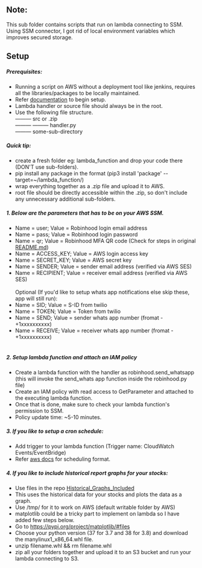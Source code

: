 ## Note: 
This sub folder contains scripts that run on lambda connecting to SSM. Using SSM connector, I got rid of local environment variables which improves secured storage.

## Setup

##### Prerequisites:
* Running a script on AWS without a deployment tool like jenkins, requires all the libraries/packages to be locally maintained. 
* Refer [documentation](https://aws.amazon.com/premiumsupport/knowledge-center/build-python-lambda-deployment-package/) to begin setup.
* Lambda handler or source file should always be in the root.
* Use the following file structure.<br>
——— src or .zip<br>
——— ——— handler.py<br>
——— some-sub-directory

##### Quick tip:
* create a fresh folder eg: lambda_function and drop your code there (DON'T use sub-folders).
* pip install any package in the format (pip3 install 'package' --target=~/lambda_function/)
* wrap everything together as a .zip file and upload it to AWS.
* root file should be directly accessible within the .zip, so don't include any unnecessary additional sub-folders.

##### 1. Below are the parameters that has to be on your AWS SSM.

* Name = user; Value = Robinhood login email address
* Name = pass; Value = Robinhood login password
* Name = qr; Value = Robinhood MFA QR code (Check for steps in original [README.md](https://github.com/vignesh1793/robinhood_tracker/blob/master/README.md))
* Name = ACCESS_KEY; Value = AWS login access key
* Name = SECRET_KEY; Value = AWS secret key
* Name = SENDER; Value = sender email address (verified via AWS SES)
* Name = RECIPIENT; Value = receiver email address (verified via AWS SES)
<br/><br/>Optional (If you'd like to setup whats app notifications else skip these, app will still run):
* Name = SID; Value = S-ID from twilio
* Name = TOKEN; Value = Token from twilio
* Name = SEND; Value = sender whats app number (fromat - +1xxxxxxxxxx)
* Name = RECEIVE; Value = receiver whats app number (fromat - +1xxxxxxxxxx)<br><br>

##### 2. Setup lambda function and attach an IAM policy

* Create a lambda function with the handler as robinhood.send_whatsapp (this will invoke the send_whats app function inside the robinhood.py file)
* Create an IAM policy with read access to GetParameter and attached to the executing lambda function.
* Once that is done, make sure to check your lambda function's permission to SSM.
* Policy update time: ~5-10 minutes.

##### 3. If you like to setup a cron schedule:
* Add trigger to your lambda function (Trigger name: CloudWatch Events/EventBridge)
* Refer [aws docs](https://docs.aws.amazon.com/AmazonCloudWatch/latest/events/ScheduledEvents.html) for scheduling format.

##### 4. If you like to include historical report graphs for your stocks:
* Use files in the repo [Historical_Graphs_Included](https://github.com/vignesh1793/stock_hawk_AWS/tree/master/Historical_Graphs_Included)
* This uses the historical data for your stocks and plots the data as a graph.
* Use /tmp/ for it to work on AWS (default writable folder by AWS)
* matplotlib could be a tricky part to implement on lambda so I have added few steps below.
* Go to https://pypi.org/project/matplotlib/#files
* Choose your python version (37 for 3.7 and 38 for 3.8) and download the manylinux1_x86_64.whl file.
* unzip filename.whl && rm filename.whl
* zip all your folders together and upload it to an S3 bucket and run your lambda connecting to S3.